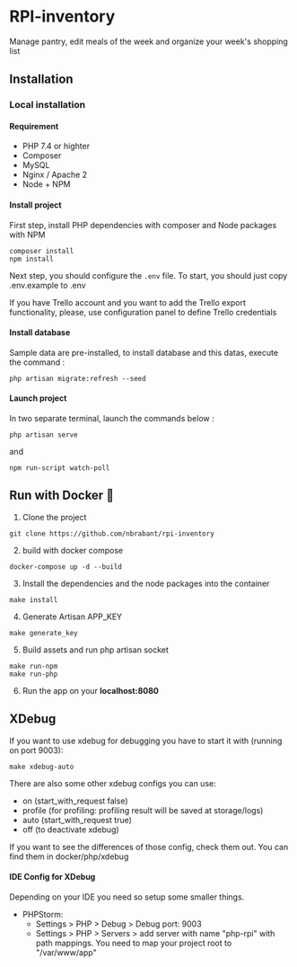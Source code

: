 # RPI-inventory

Manage pantry, edit meals of the week and organize your week's shopping list

## Installation

### Local installation

#### Requirement

- PHP 7.4 or highter
- Composer
- MySQL 
- Nginx / Apache 2
- Node + NPM 

#### Install project

First step, install PHP dependencies with composer and Node packages with NPM

```shell script
composer install
npm install
```

Next step, you should configure the `.env` file. To start, you should just 
copy .env.example to .env

If you have Trello account and you want to add the Trello export functionality, please, use configuration panel to define Trello credentials

#### Install database

Sample data are pre-installed, to install database and this datas, execute the command :

```shell script
php artisan migrate:refresh --seed
```

#### Launch project

In two separate terminal, launch the commands below :

```shell script
php artisan serve
```

and

```shell script
npm run-script watch-poll
```

## Run with Docker 🐋

1. Clone the project
```
git clone https://github.com/nbrabant/rpi-inventory
```
2. build with docker compose
```
docker-compose up -d --build
```
3. Install the dependencies and the node packages into the container
```
make install
```
4. Generate Artisan APP_KEY
```
make generate_key
```
5. Build assets and run php artisan socket
```
make run-npm
make run-php
```
6. Run the app on your **localhost:8080**

## XDebug

If you want to use xdebug for debugging you have to start it with (running on port 9003):

```shell script
make xdebug-auto
```

There are also some other xdebug configs you can use:
- on (start_with_request false)
- profile (for profiling: profiling result will be saved at storage/logs)
- auto (start_with_request true)
- off (to deactivate xdebug)

If you want to see the differences of those config, check them out. You can find them in
docker/php/xdebug

#### IDE Config for XDebug
Depending on your IDE you need so setup some smaller things.

- PHPStorm: 
    - Settings > PHP > Debug > Debug port: 9003
    - Settings > PHP > Servers > add server with name "php-rpi" with path mappings. You need to map your project root to "/var/www/app"

